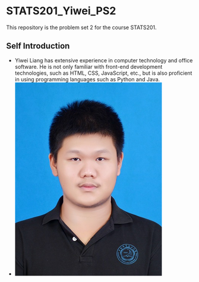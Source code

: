 # STATS201_Yiwei_PS2
This repository is the problem set 2 for the course STATS201.
## Self Introduction
- Yiwei Liang has extensive experience in computer technology and office software. He is not only familiar with front-end development technologies, such as HTML, CSS, JavaScript, etc., but is also proficient in using programming languages such as Python and Java.
- ![](Yiwei_photo.jpg)